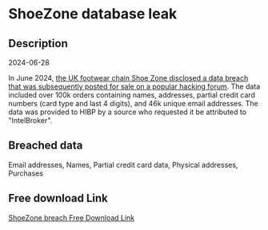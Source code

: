 # ShoeZone database leak

## Description

2024-06-28

In June 2024, <a href="https://cybernews.com/news/shoezone-cyberattack-uk-retail-breach/" target="_blank" rel="noopener">the UK footwear chain Shoe Zone disclosed a data breach that was subsequently posted for sale on a popular hacking forum</a>. The data included over 100k orders containing names, addresses, partial credit card numbers (card type and last 4 digits), and 46k unique email addresses. The data was provided to HIBP by a source who requested it be attributed to &quot;IntelBroker&quot;.

## Breached data

Email addresses, Names, Partial credit card data, Physical addresses, Purchases

## Free download Link

[ShoeZone breach Free Download Link](https://tinyurl.com/2b2k277t)